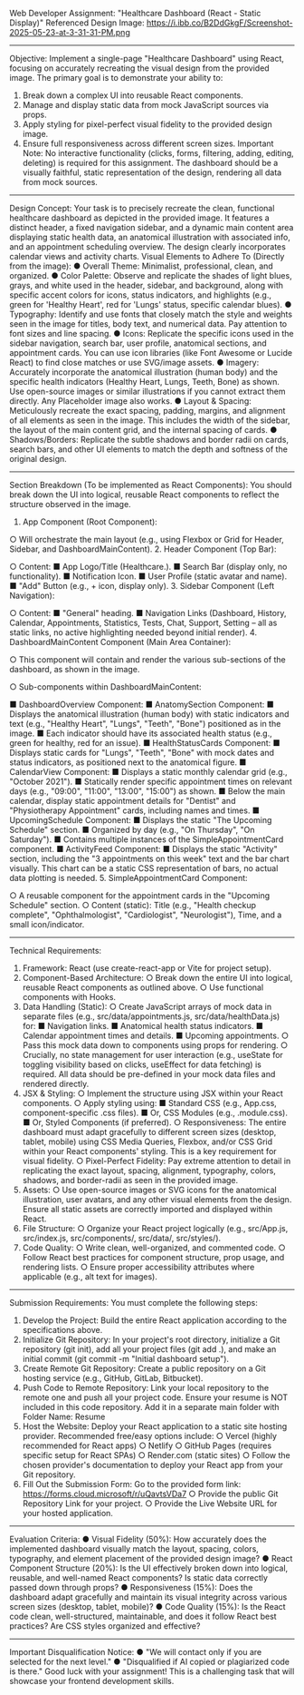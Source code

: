  
 
Web Developer Assignment: "Healthcare Dashboard (React - Static Display)"
Referenced Design Image: https://i.ibb.co/B2DdGkgF/Screenshot-2025-05-23-at-3-31-31-PM.png
________________________________________
Objective:
Implement a single-page "Healthcare Dashboard" using React, focusing on accurately recreating the visual design from the provided image. The primary goal is to demonstrate your ability to:
1.	Break down a complex UI into reusable React components.
2.	Manage and display static data from mock JavaScript sources via props.
3.	Apply styling for pixel-perfect visual fidelity to the provided design image.
4.	Ensure full responsiveness across different screen sizes.
Important Note: No interactive functionality (clicks, forms, filtering, adding, editing, deleting) is required for this assignment. The dashboard should be a visually faithful, static representation of the design, rendering all data from mock sources.
________________________________________
Design Concept:
Your task is to precisely recreate the clean, functional healthcare dashboard as depicted in the provided image. It features a distinct header, a fixed navigation sidebar, and a dynamic main content area displaying static health data, an anatomical illustration with associated info, and an appointment scheduling overview. The design clearly incorporates calendar views and activity charts.
Visual Elements to Adhere To (Directly from the image):
●	Overall Theme: Minimalist, professional, clean, and organized.
●	Color Palette: Observe and replicate the shades of light blues, grays, and white used in the header, sidebar, and background, along with specific accent colors for icons, status indicators, and highlights (e.g., green for 'Healthy Heart', red for 'Lungs' status, specific calendar blues).
●	Typography: Identify and use fonts that closely match the style and weights seen in the image for titles, body text, and numerical data. Pay attention to font sizes and line spacing.
●	Icons: Replicate the specific icons used in the sidebar navigation, search bar, user profile, anatomical sections, and appointment cards. You can use icon libraries (like Font Awesome or Lucide React) to find close matches or use SVG/image assets.
●	Imagery: Accurately incorporate the anatomical illustration (human body) and the specific health indicators (Healthy Heart, Lungs, Teeth, Bone) as shown. Use open-source images or similar illustrations if you cannot extract them directly. Any Placeholder image also works.
●	Layout & Spacing: Meticulously recreate the exact spacing, padding, margins, and alignment of all elements as seen in the image. This includes the width of the sidebar, the layout of the main content grid, and the internal spacing of cards.
●	Shadows/Borders: Replicate the subtle shadows and border radii on cards, search bars, and other UI elements to match the depth and softness of the original design.
________________________________________
Section Breakdown (To be implemented as React Components):
You should break down the UI into logical, reusable React components to reflect the structure observed in the image.
1.	App Component (Root Component):

○	Will orchestrate the main layout (e.g., using Flexbox or Grid for Header, Sidebar, and DashboardMainContent).
2.	Header Component (Top Bar):

○	Content:
■	App Logo/Title (Healthcare.).
■	Search Bar (display only, no functionality).
■	Notification Icon.
■	User Profile (static avatar and name).
■	"Add" Button (e.g., + icon, display only).
3.	Sidebar Component (Left Navigation):

○	Content:
■	"General" heading.
■	Navigation Links (Dashboard, History, Calendar, Appointments, Statistics, Tests, Chat, Support, Setting – all as static links, no active highlighting needed beyond initial render).
4.	DashboardMainContent Component (Main Area Container):

○	This component will contain and render the various sub-sections of the dashboard, as shown in the image.

○	Sub-components within DashboardMainContent:

■	DashboardOverview Component:
■	AnatomySection Component:
■	Displays the anatomical illustration (human body) with static indicators and text (e.g., "Healthy Heart", "Lungs", "Teeth", "Bone") positioned as in the image.
■	Each indicator should have its associated health status (e.g., green for healthy, red for an issue).
■	HealthStatusCards Component:
■	Displays static cards for "Lungs", "Teeth", "Bone" with mock dates and status indicators, as positioned next to the anatomical figure.
■	CalendarView Component:
■	Displays a static monthly calendar grid (e.g., "October 2021").
■	Statically render specific appointment times on relevant days (e.g., "09:00", "11:00", "13:00", "15:00") as shown.
■	Below the main calendar, display static appointment details for "Dentist" and "Physiotherapy Appointment" cards, including names and times.
■	UpcomingSchedule Component:
■	Displays the static "The Upcoming Schedule" section.
■	Organized by day (e.g., "On Thursday", "On Saturday").
■	Contains multiple instances of the SimpleAppointmentCard component.
■	ActivityFeed Component:
■	Displays the static "Activity" section, including the "3 appointments on this week" text and the bar chart visually. This chart can be a static CSS representation of bars, no actual data plotting is needed.
5.	SimpleAppointmentCard Component:

○	A reusable component for the appointment cards in the "Upcoming Schedule" section.
○	Content (static): Title (e.g., "Health checkup complete", "Ophthalmologist", "Cardiologist", "Neurologist"), Time, and a small icon/indicator.
________________________________________
Technical Requirements:
1.	Framework: React (use create-react-app or Vite for project setup).
2.	Component-Based Architecture:
○	Break down the entire UI into logical, reusable React components as outlined above.
○	Use functional components with Hooks.
3.	Data Handling (Static):
○	Create JavaScript arrays of mock data in separate files (e.g., src/data/appointments.js, src/data/healthData.js) for:
■	Navigation links.
■	Anatomical health status indicators.
■	Calendar appointment times and details.
■	Upcoming appointments.
○	Pass this mock data down to components using props for rendering.
○	Crucially, no state management for user interaction (e.g., useState for toggling visibility based on clicks, useEffect for data fetching) is required. All data should be pre-defined in your mock data files and rendered directly.
4.	JSX & Styling:
○	Implement the structure using JSX within your React components.
○	Apply styling using:
■	Standard CSS (e.g., App.css, component-specific .css files).
■	Or, CSS Modules (e.g., .module.css).
■	Or, Styled Components (if preferred).
○	Responsiveness: The entire dashboard must adapt gracefully to different screen sizes (desktop, tablet, mobile) using CSS Media Queries, Flexbox, and/or CSS Grid within your React components' styling. This is a key requirement for visual fidelity.
○	Pixel-Perfect Fidelity: Pay extreme attention to detail in replicating the exact layout, spacing, alignment, typography, colors, shadows, and border-radii as seen in the provided image.
5.	Assets:
○	Use open-source images or SVG icons for the anatomical illustration, user avatars, and any other visual elements from the design. Ensure all static assets are correctly imported and displayed within React.
6.	File Structure:
○	Organize your React project logically (e.g., src/App.js, src/index.js, src/components/, src/data/, src/styles/).
7.	Code Quality:
○	Write clean, well-organized, and commented code.
○	Follow React best practices for component structure, prop usage, and rendering lists.
○	Ensure proper accessibility attributes where applicable (e.g., alt text for images).
________________________________________

Submission Requirements:
You must complete the following steps:
1.	Develop the Project: Build the entire React application according to the specifications above.
2.	Initialize Git Repository: In your project's root directory, initialize a Git repository (git init), add all your project files (git add .), and make an initial commit (git commit -m "Initial dashboard setup").
3.	Create Remote Git Repository: Create a public repository on a Git hosting service (e.g., GitHub, GitLab, Bitbucket).
4.	Push Code to Remote Repository: Link your local repository to the remote one and push all your project code. Ensure your resume is NOT included in this code repository. Add it in a separate main folder with Folder Name: Resume
5.	Host the Website: Deploy your React application to a static site hosting provider. Recommended free/easy options include:
○	Vercel (highly recommended for React apps)
○	Netlify
○	GitHub Pages (requires specific setup for React SPAs)
○	Render.com (static sites)
○	Follow the chosen provider's documentation to deploy your React app from your Git repository.
6.	Fill Out the Submission Form: Go to the provided form link: https://forms.cloud.microsoft/r/uQavtsVDa7
○	Provide the public Git Repository Link for your project.
○	Provide the Live Website URL for your hosted application.
________________________________________
Evaluation Criteria:
●	Visual Fidelity (50%): How accurately does the implemented dashboard visually match the layout, spacing, colors, typography, and element placement of the provided design image?
●	React Component Structure (20%): Is the UI effectively broken down into logical, reusable, and well-named React components? Is static data correctly passed down through props?
●	Responsiveness (15%): Does the dashboard adapt gracefully and maintain its visual integrity across various screen sizes (desktop, tablet, mobile)?
●	Code Quality (15%): Is the React code clean, well-structured, maintainable, and does it follow React best practices? Are CSS styles organized and effective?
________________________________________
Important Disqualification Notice:
●	"We will contact only if you are selected for the next level."
●	"Disqualified if AI copied or plagiarized code is there."
Good luck with your assignment! This is a challenging task that will showcase your frontend development skills.



